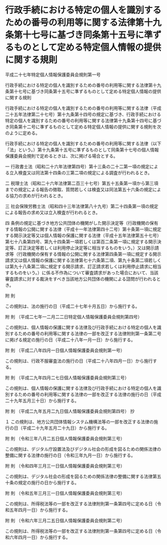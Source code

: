 # 行政手続における特定の個人を識別するための番号の利用等に関する法律第十九条第十七号に基づき同条第十五号に準ずるものとして定める特定個人情報の提供に関する規則

平成二十七年特定個人情報保護委員会規則第一号

行政手続における特定の個人を識別するための番号の利用等に関する法律第十九条第十七号に基づき同条第十五号に準ずるものとして定める特定個人情報の提供に関する規則

行政手続における特定の個人を識別するための番号の利用等に関する法律（平成二十五年法律第二十七号）第十九条第十四号の規定に基づき、行政手続における特定の個人を識別するための番号の利用等に関する法律第十九条第十四号に基づき同条第十二号に準ずるものとして定める特定個人情報の提供に関する規則を次のように定める。

行政手続における特定の個人を識別するための番号の利用等に関する法律（以下「法」という。）第十九条第十五号に準ずるものとして同条第十七号の個人情報保護委員会規則で定めるときは、次に掲げる場合とする。

一 行政書士法（昭和二十六年法律第四号）第十三条の二十二第一項の規定による立入検査又は同法第十四条の三第二項の規定による調査が行われるとき。

二 税理士法（昭和二十六年法律第二百三十七号）第五十五条第一項から第三項までの規定による報告の徴取、質問若しくは検査又は同法第五十六条の規定による協力の求めが行われるとき。

三 社会保険労務士法（昭和四十三年法律第八十九号）第二十四条第一項の規定による報告の求め又は立入検査が行われるとき。

四 条例の規定に基づき地方公共団体の機関がした開示決定等（行政機関の保有する情報の公開に関する法律（平成十一年法律第四十二号）第十条第一項に規定する開示決定等又は個人情報の保護に関する法律（平成十五年法律第五十七号）第七十八条第四号、第九十四条第一項若しくは第百二条第一項に規定する開示決定等、訂正決定等若しくは利用停止決定等に相当するものをいう。）又は開示請求等（行政機関の保有する情報の公開に関する法律第四条第一項に規定する開示請求又は個人情報の保護に関する法律第七十六条第二項、第九十条第二項若しくは第九十八条第二項に規定する開示請求、訂正請求若しくは利用停止請求に相当するものをいう。）に係る不作為について審査請求があった場合において、当該審査請求に対する裁決をすべき当該地方公共団体の機関による諮問が行われるとき。

附 則

この規則は、法の施行の日（平成二十七年十月五日）から施行する。

附 則 （平成二七年一二月二二日特定個人情報保護委員会規則第四号）

この規則は、個人情報の保護に関する法律及び行政手続における特定の個人を識別するための番号の利用等に関する法律の一部を改正する法律附則第一条第二号に掲げる規定の施行の日（平成二十八年一月一日）から施行する。

附 則 （平成二八年四月一日個人情報保護委員会規則第一号）

この規則は、行政不服審査法の施行の日（平成二十八年四月一日）から施行する。

附 則 （平成二九年四月二七日個人情報保護委員会規則第三号）

この規則は、個人情報の保護に関する法律及び行政手続における特定の個人を識別するための番号の利用等に関する法律の一部を改正する法律の施行の日（平成二十九年五月三十日）から施行する。

附 則 （平成二九年五月二九日個人情報保護委員会規則第四号） 抄

１ この規則は、地方公共団体情報システム機構法等の一部を改正する法律の施行の日（平成二十九年五月二十九日）から施行する。

附 則 （令和三年八月二五日個人情報保護委員会規則第三号）

この規則は、デジタル庁設置法及びデジタル社会の形成を図るための関係法律の整備に関する法律の施行の日（令和三年九月一日）から施行する。

附 則 （令和四年三月三一日個人情報保護委員会規則第三号）

この規則は、デジタル社会の形成を図るための関係法律の整備に関する法律第五十条の規定の施行の日から施行する。

附 則 （令和五年三月三一日個人情報保護委員会規則第三号）

この規則は、所得税法等の一部を改正する法律附則第一条第四号に定める日（令和五年四月一日）から施行する。

附 則 （令和六年三月二五日個人情報保護委員会規則第二号）

この規則は、所得税法等の一部を改正する法律附則第一条第四号に定める日（令和六年四月一日）から施行する。
